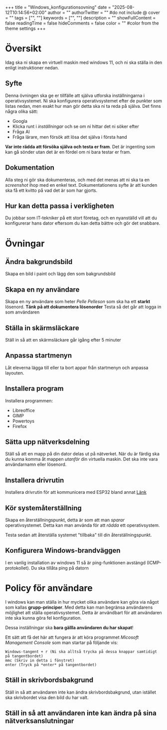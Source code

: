 +++
title = "Windows_konfigurationsovning"
date = "2025-08-12T10:14:56+02:00"
author = ""
authorTwitter = "" #do not include @
cover = ""
tags = ["", ""]
keywords = ["", ""]
description = ""
showFullContent = false
readingTime = false
hideComments = false
color = "" #color from the theme settings
+++

# Översikt
Idag ska ni skapa en virtuell maskin med windows 11, och ni ska ställa in den enligt instruktioner nedan.

## Syfte
Denna övningen ska ge er tillfälle att själva utforska inställningarna i operativsystemet. Ni ska konfigurera operativsystemet efter de punkter som listas nedan, men exakt hur man gör detta ska ni ta reda på själva. Det finns några olika sätt:
 - Googla
 - Klicka runt i *inställningar* och se om ni hittar det ni söker efter
 - Fråga AI
 - Fråga lärare, men försök att lösa det själva i första hand
 
 **Var inte rädda att försöka själva och testa er fram**. Det är ingenting som kan gå sönder utan det är en fördel om ni bara testar er fram.

## Dokumentation
Alla steg ni gör ska dokumenteras, och med det menas att ni ska ta en *screenshot* ihop med en enkel text. Dokumentationens syfte är att kunden ska få ett kvitto på vad det är som har gjorts.
## Hur kan detta passa i verkligheten
Du jobbar som IT-tekniker på ett stort företag, och en nyanställd vill att du konfigurerar hans dator eftersom du kan detta bättre och gör det snabbare. 

# Övningar
## Ändra bakgrundsbild
Skapa en bild i paint och lägg den som bakgrundsbild

## Skapa en ny användare
Skapa en ny användare som heter *Pelle Pelleson* som ska ha ett **starkt** lösenord. **Tänk på att dokumentera lösenorder**
Testa så det går att logga in som användaren

## Ställa in skärmsläckare 
Ställ in så att en skärmsläckare går igång efter 5 minuter

## Anpassa startmenyn
Låt eleverna lägga till eller ta bort appar från startmenyn och anpassa layouten.

## Installera program 
Installera programmen:
 - Libreoffice
 - GIMP
 - Powertoys
 - Firefox

## Sätta upp nätverksdelning
Ställ så att en mapp på din dator delas ut på nätverket. När du är färdig ska du kunna komma åt mappen *utanför* din virtuella maskin. Det ska inte vara användarnamn eller lösenord.

## Installera drivrutin
Installera drivrutin för att kommunicera med ESP32 bland annat
[Länk](https://www.silabs.com/software-and-tools/usb-to-uart-bridge-vcp-drivers?tab=downloads)

## Kör systemåterställning
Skapa en återställningspunkt, detta är som att man *sparar* operativsystemet. Detta kan man använda för att *rädda* ett operativsystem.

Testa sedan att återställa systemet "tillbaka" till din återställningspunkt.

## Konfigurera Windows-brandväggen
I en vanlig installation av windows 11 så är ping-funktionen avstängd (ICMP-protokollet). Du ska tillåta ping på datorn

# Policy för användare
I windows kan man ställa in hur mycket olika användare kan göra via något som kallas **grupp-principer**. Med detta kan man begränsa användarens möjlighet att ställa operativsystemet. Detta är användbart för att användaren inte ska kunna göra fel konfiguration.

Dessa inställningar ska **bara gällla användaren du har skapat**!

Ett sätt att få det här att fungera är att köra programmet *Micosoft Management Console* som man startar på följande vis:


    Windows-tangent + r (Ni ska alltså trycka på dessa knappar samtidigt på tangentbordet)
    mmc (Skriv in detta i fönstret)
    enter (Tryck på *enter* på tangentbordet)
    


## Ställ in skrivbordsbakgrund
Ställ in så att användaren inte kan ändra skrivbordsbakgrund, utan istället ska skrivbordet visa den bild du har valt.

## Ställ in så att användaren inte kan ändra på sina nätverksanslutningar
